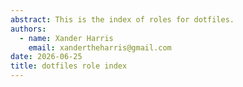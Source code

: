 ```yaml
---
abstract: This is the index of roles for dotfiles.
authors:
  - name: Xander Harris
    email: xandertheharris@gmail.com
date: 2026-06-25
title: dotfiles role index
---
```

